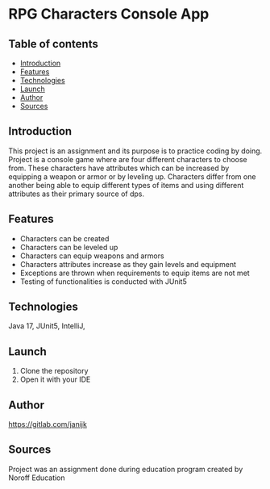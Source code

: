 # RPG Characters Console App
## Table of contents
* [Introduction](#introduction)
* [Features](#features)
* [Technologies](#technologies)
* [Launch](#launch)
* [Author](#author)
* [Sources](#sources)

## Introduction
This project is an assignment and its purpose is to practice coding by
doing.</br>
Project is a console game where are four different characters to choose from.
These characters have attributes which can be increased by equipping a
weapon or armor or by leveling up. Characters differ from one another being able
to equip different types of items and using different attributes as their
primary source of dps.
## Features
- Characters can be created</br>
- Characters can be leveled up</br>
- Characters can equip weapons and armors</br>
- Characters attributes increase as they gain levels and equipment</br>
- Exceptions are thrown when requirements to equip items are not met</br>
- Testing of functionalities is conducted with JUnit5</br>
## Technologies
Java 17, JUnit5, IntelliJ, 
## Launch
1. Clone the repository
2. Open it with your IDE
## Author
https://gitlab.com/janijk
## Sources
Project was an assignment done during education program created by
Noroff Education